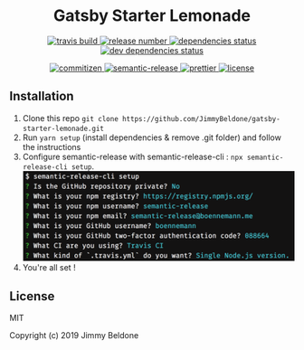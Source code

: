 <h1 align="center" style="border-bottom: none;">Gatsby Starter Lemonade</h1>
<!-- <h3 align="center">A Gatsby starter with i18n, SEO ready, GDPR consent</h3> -->
<p align="center">
    <a href="https://github.com/JimmyBeldone/gatsby-starter-lemonade">
        <img alt="travis build" src="https://github.com/JimmyBeldone/gatsby-starter-lemonade/workflows/TESTING/badge.svg">
    </a>
    <a href="#badge">
        <img alt="release number" src="https://badgen.net/github/release/JimmyBeldone/gatsby-starter-lemonade/stable">
    </a>
    <a href="#badge">
        <!-- <img alt="dependencies status" src="https://badgen.net/david/dep/JimmyBeldone/gatsby-starter-lemonade"> -->
        <img alt="dependencies status" src="https://david-dm.org/JimmyBeldone/gatsby-starter-lemonade.svg">
    </a>
    <a href="#badge">
        <!-- <img alt="dev dependencies status" src="https://badgen.net/david/dev/JimmyBeldone/gatsby-starter-lemonade"> -->
        <img alt="dev dependencies status" src="https://david-dm.org/JimmyBeldone/gatsby-starter-lemonade/dev-status.svg">
    </a>
</p>
<p align="center">
    <a href="http://commitizen.github.io/cz-cli/">
        <img alt="commitizen" src="https://img.shields.io/badge/commitizen-friendly-brightgreen.svg">
    </a>
    <a href="https://github.com/semantic-release/semantic-release">
        <img alt="semantic-release" src="https://img.shields.io/badge/%20%20%F0%9F%93%A6%F0%9F%9A%80-semantic--release-e10079.svg">
    </a>
    <a href="https://github.com/prettier/prettier">
        <img alt="prettier" src="https://img.shields.io/badge/styled_with-prettier-ff69b4.svg">
    </a>
    <a href="https://github.com/JimmyBeldone/gatsby-starter-lemonade/blob/master/LICENSE">
        <img alt="license" src="https://badgen.net/github/license/JimmyBeldone/gatsby-starter-lemonade">
    </a>
</p>

## Installation

1. Clone this repo `git clone https://github.com/JimmyBeldone/gatsby-starter-lemonade.git`
2. Run `yarn setup` (install dependencies & remove .git folder) and follow the instructions
3. Configure semantic-release with semantic-release-cli : `npx semantic-release-cli setup`.
![semantic-release-cli](https://github.com/semantic-release/semantic-release/raw/master/media/semantic-release-cli.png)
4. You're all set !

## License

MIT

Copyright (c) 2019 Jimmy Beldone
